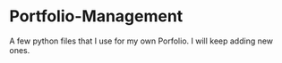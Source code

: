 # Portfolio-Management
A few python files that I use for my own Porfolio. I will keep adding new ones.
